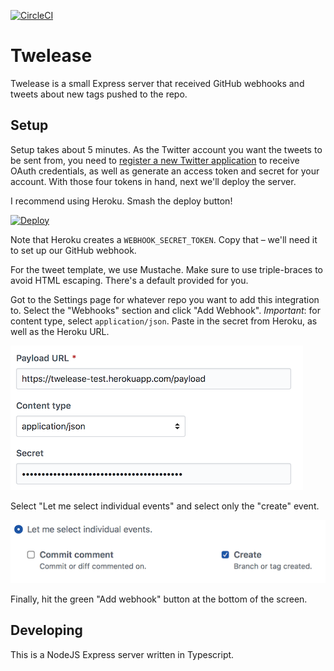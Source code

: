 [![CircleCI](https://circleci.com/gh/ashfurrow/twelease.svg?style=svg)](https://circleci.com/gh/ashfurrow/twelease)

Twelease
========

Twelease is a small Express server that received GitHub webhooks and tweets about new tags pushed to the repo.

Setup
-----

Setup takes about 5 minutes. As the Twitter account you want the tweets to be sent from, you need to [register a new Twitter application](https://apps.twitter.com/app/new) to receive OAuth credentials, as well as generate an access token and secret for your account. With those four tokens in hand, next we'll deploy the server.

I recommend using Heroku. Smash the deploy button!

[![Deploy](https://www.herokucdn.com/deploy/button.svg)](https://heroku.com/deploy)

Note that Heroku creates a `WEBHOOK_SECRET_TOKEN`. Copy that – we'll need it to set up our GitHub webhook.

For the tweet template, we use Mustache. Make sure to use triple-braces to avoid HTML escaping. There's a default provided for you.

Got to the Settings page for whatever repo you want to add this integration to. Select the "Webhooks" section and click "Add Webhook". *Important*: for content type, select `application/json`. Paste in the secret from Heroku, as well as the Heroku URL. 

![Webhook settings](docs/webhook_settings.png)

Select "Let me select individual events" and select only the "create" event.

![Webhook settings](docs/webhook_events.png)

Finally, hit the green "Add webhook" button at the bottom of the screen.

Developing
----------

This is a NodeJS Express server written in Typescript.
